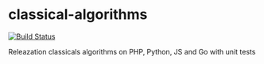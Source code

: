 # classical-algorithms

[![Build Status](https://travis-ci.org/Taalaybek/classical-algorithms.svg?branch=master)](https://travis-ci.org/Taalaybek/classical-algorithms)

Releazation classicals algorithms on PHP, Python, JS and Go with unit tests
